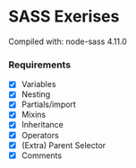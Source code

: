 # SASS Exerises
Compiled with: node-sass 4.11.0

### Requirements

- [x] Variables
- [x] Nesting
- [x] Partials/import
- [x] Mixins
- [x] Inheritance
- [x] Operators
- [x] (Extra) Parent Selector
- [x] Comments